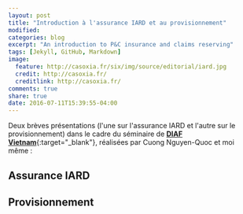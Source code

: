 ```yaml
---
layout: post
title: "Introduction à l'assurance IARD et au provisionnement"
modified:
categories: blog
excerpt: "An introduction to P&C insurance and claims reserving"
tags: [Jekyll, GitHub, Markdown]
image: 
  feature: http://casoxia.fr/six/img/source/editorial/iard.jpg
  credit: http://casoxia.fr/
  creditlink: http://casoxia.fr/
comments: true
share: true
date: 2016-07-11T15:39:55-04:00
---
```


Deux brèves présentations (l'une sur l'assurance IARD et l'autre sur le provisionnement) dans le cadre du séminaire de [**DIAF Vietnam**](http://assodiaf.org/fr/){:target="_blank"}, réalisées par Cuong Nguyen-Quoc et moi même :

## Assurance IARD
<script async class="speakerdeck-embed" data-id="e5112f82af3c4540845d3d6dbf4c97ed" data-ratio="1.77777777777778" src="//speakerdeck.com/assets/embed.js"></script>

## Provisionnement
<script async class="speakerdeck-embed" data-id="d5a13e92167044728c93236f106f9eb5" data-ratio="1.77777777777778" src="//speakerdeck.com/assets/embed.js"></script>
